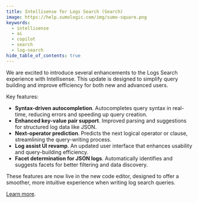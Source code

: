```yaml
---
title: Intellisense for Logs Search (Search)
image: https://help.sumologic.com/img/sumo-square.png
keywords:
  - intellisense
  - ai
  - copilot
  - search
  - log-search
hide_table_of_contents: true    
---
```


We are excited to introduce several enhancements to the Logs Search experience with Intellisense. This update is designed to simplify query building and improve efficiency for both new and advanced users.

Key features:

* **Syntax-driven autocompletion**. Autocompletes query syntax in real-time, reducing errors and speeding up query creation.
* **Enhanced key-value pair support**. Improved parsing and suggestions for structured log data like JSON.
* **Next-operator prediction**. Predicts the next logical operator or clause, streamlining the query-writing process.
* **Log assist UI revamp**. An updated user interface that enhances usability and query-building efficiency.
* **Facet determination for JSON logs**. Automatically identifies and suggests facets for better filtering and data discovery.

These features are now live in the new code editor, designed to offer a smoother, more intuitive experience when writing log search queries.

[Learn more](docs/search/intellisense.md).
